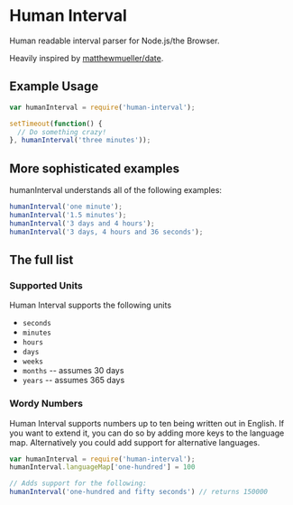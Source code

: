 # Human Interval
Human readable interval parser for Node.js/the Browser.

Heavily inspired by
[matthewmueller/date](http://github.com/matthewmueller/date).


## Example Usage

```js
var humanInterval = require('human-interval');

setTimeout(function() {
  // Do something crazy!
}, humanInterval('three minutes'));

```

## More sophisticated examples

humanInterval understands all of the following examples:

```js
humanInterval('one minute');
humanInterval('1.5 minutes');
humanInterval('3 days and 4 hours');
humanInterval('3 days, 4 hours and 36 seconds');
```

## The full list

### Supported Units

Human Interval supports the following units

- `seconds`
- `minutes`
- `hours`
- `days`
- `weeks`
- `months` -- assumes 30 days
- `years` -- assumes 365 days

### Wordy Numbers

Human Interval supports numbers up to ten being written out in English. If you
want to extend it, you can do so by adding more keys to the language map.
Alternatively you could add support for alternative languages.

```js
var humanInterval = require('human-interval');
humanInterval.languageMap['one-hundred'] = 100

// Adds support for the following:
humanInterval('one-hundred and fifty seconds') // returns 150000
```
